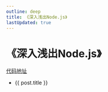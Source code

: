 ```yaml
---
outline: deep
title: 《深入浅出Node.js》
lastUpdated: true
---
```

# 《深入浅出Node.js》
[代码地址](https://github.com/JacksonTian/diveintonode_examples)


<script setup>
import { data as posts } from './index.data.ts'
import { withBase } from 'vitepress'
// console.log(posts)
/*
<!--@include: @/back-end/Lang/NodeJs/Book/note/1-intro/1.md-->
<!--@include: @/back-end/Lang/NodeJs/Book/note/2-module/2.md-->
<!--@include: @/back-end/Lang/NodeJs/Book/note/3-IO/3.md-->
<!--@include: @/back-end/Lang/NodeJs/Book/note/4-programme/4.md-->
<!--@include: @/back-end/Lang/NodeJs/Book/note/5-memory/5.md-->
<!--@include: @/back-end/Lang/NodeJs/Book/note/6-buffer/6.md-->
<!--@include: @/back-end/Lang/NodeJs/Book/note/7-net/7.md-->
<!--@include: @/back-end/Lang/NodeJs/Book/note/8-app/8.md-->
<!--@include: @/back-end/Lang/NodeJs/Book/note/9-process/9.md-->
<!--@include: @/back-end/Lang/NodeJs/Book/note/10-test/10.md-->
<!--@include: @/back-end/Lang/NodeJs/Book/note/11-product/11.md-->
<!--@include: @/back-end/Lang/NodeJs/Book/note/12-appendix/12.md-->
*/
</script>

<ul>
  <li v-for="post of posts">
    <a :href="withBase(post.url)">{{ post.title }}</a>
  </li>
</ul>

